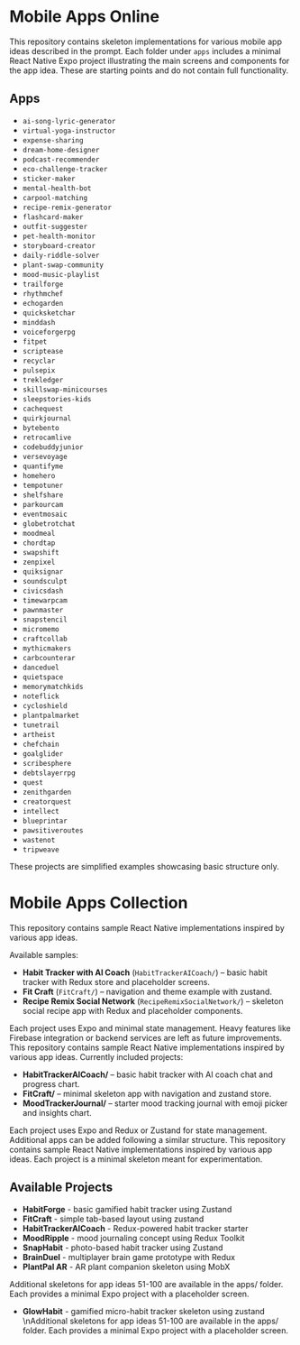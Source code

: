 # Mobile Apps Online

This repository contains skeleton implementations for various mobile app ideas described in the prompt. Each folder under `apps` includes a minimal React Native Expo project illustrating the main screens and components for the app idea. These are starting points and do not contain full functionality.

## Apps
- `ai-song-lyric-generator`
- `virtual-yoga-instructor`
- `expense-sharing`
- `dream-home-designer`
- `podcast-recommender`
- `eco-challenge-tracker`
- `sticker-maker`
- `mental-health-bot`
- `carpool-matching`
- `recipe-remix-generator`
- `flashcard-maker`
- `outfit-suggester`
- `pet-health-monitor`
- `storyboard-creator`
- `daily-riddle-solver`
- `plant-swap-community`
- `mood-music-playlist`
- `trailforge`
- `rhythmchef`
- `echogarden`
- `quicksketchar`
- `minddash`
- `voiceforgerpg`
- `fitpet`
- `scriptease`
- `recyclar`
- `pulsepix`
- `trekledger`
- `skillswap-minicourses`
- `sleepstories-kids`
- `cachequest`
- `quirkjournal`
- `bytebento`
- `retrocamlive`
- `codebuddyjunior`
- `versevoyage`
- `quantifyme`
- `homehero`
- `tempotuner`
- `shelfshare`
- `parkourcam`
- `eventmosaic`
- `globetrotchat`
- `moodmeal`
- `chordtap`
- `swapshift`
- `zenpixel`
- `quiksignar`
- `soundsculpt`
- `civicsdash`
- `timewarpcam`
- `pawnmaster`
- `snapstencil`
- `micromemo`
- `craftcollab`
- `mythicmakers`
- `carbcounterar`
- `danceduel`
- `quietspace`
- `memorymatchkids`
- `noteflick`
- `cycloshield`
- `plantpalmarket`
- `tunetrail`
- `artheist`
- `chefchain`
- `goalglider`
- `scribesphere`
- `debtslayerrpg`
- `quest`
- `zenithgarden`
- `creatorquest`
- `intellect`
- `blueprintar`
- `pawsitiveroutes`
- `wastenot`
- `tripweave`

These projects are simplified examples showcasing basic structure only.
# Mobile Apps Collection

This repository contains sample React Native implementations inspired by various app ideas.

Available samples:

- **Habit Tracker with AI Coach** (`HabitTrackerAICoach/`) – basic habit tracker with Redux store and placeholder screens.
- **Fit Craft** (`FitCraft/`) – navigation and theme example with zustand.
- **Recipe Remix Social Network** (`RecipeRemixSocialNetwork/`) – skeleton social recipe app with Redux and placeholder components.

Each project uses Expo and minimal state management. Heavy features like Firebase integration or backend services are left as future improvements.
This repository contains sample React Native implementations inspired by various app ideas. Currently included projects:

- **HabitTrackerAICoach/** – basic habit tracker with AI coach chat and progress chart.
- **FitCraft/** – minimal skeleton app with navigation and zustand store.
- **MoodTrackerJournal/** – starter mood tracking journal with emoji picker and insights chart.

Each project uses Expo and Redux or Zustand for state management. Additional apps can be added following a similar structure.
This repository contains sample React Native implementations inspired by various
app ideas. Each project is a minimal skeleton meant for experimentation.

## Available Projects
- **HabitForge** - basic gamified habit tracker using Zustand
- **FitCraft** - simple tab-based layout using zustand
- **HabitTrackerAICoach** - Redux-powered habit tracker starter
- **MoodRipple** - mood journaling concept using Redux Toolkit
- **SnapHabit** - photo-based habit tracker using Zustand
- **BrainDuel** - multiplayer brain game prototype with Redux
- **PlantPal AR** - AR plant companion skeleton using MobX

Additional skeletons for app ideas 51-100 are available in the apps/ folder. Each provides a minimal Expo project with a placeholder screen.
- **GlowHabit** - gamified micro-habit tracker skeleton using zustand
\nAdditional skeletons for app ideas 51-100 are available in the apps/ folder. Each provides a minimal Expo project with a placeholder screen.
